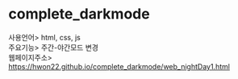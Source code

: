 # complete_darkmode
사용언어> html, css, js\
주요기능> 주간-야간모드 변경\
웹페이지주소> https://hwon22.github.io/complete_darkmode/web_nightDay1.html
